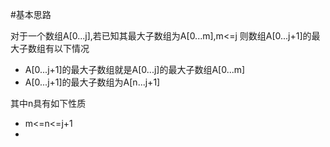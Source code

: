 #基本思路

对于一个数组A[0...j],若已知其最大子数组为A[0...m],m<=j
则数组A[0...j+1]的最大子数组有以下情况

* A[0...j+1]的最大子数组就是A[0...j]的最大子数组A[0...m]
* A[0...j+1]的最大子数组为A[n...j+1]

其中n具有如下性质

* m<=n<=j+1
* 

